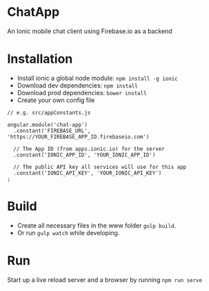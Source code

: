 # ChatApp
An Ionic mobile chat client using Firebase.io as a backend

# Installation
- Install ionic a global node module: `npm install -g ionic`
- Download dev dependencies: `npm install`
- Download prod dependencies: `bower install`
- Create your own config file

```
// e.g. src/appConstants.js

angular.module('chat-app')
  .constant('FIREBASE_URL', 'https://YOUR_FIREBASE_APP_ID.firebaseio.com')

  // The App ID (from apps.ionic.io) for the server
  .constant('IONIC_APP_ID', 'YOUR_IONIC_APP_ID')

  // The public API key all services will use for this app
  .constant('IONIC_API_KEY', 'YOUR_IONIC_API_KEY')
;
```

# Build
- Create all necessary files in the www folder `gulp build`.
- Or run `gulp watch` while developing.  

# Run
Start up a live reload server and a browser by running `npm run serve`
